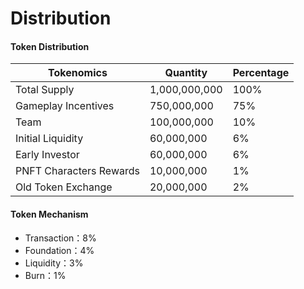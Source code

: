 # Distribution

#### Token Distribution

| Tokenomics              | Quantity      | Percentage |
| ----------------------- | ------------- | ---------- |
| Total Supply            | 1,000,000,000 | 100%       |
| Gameplay Incentives     | 750,000,000   | 75%        |
| Team                    | 100,000,000   | 10%        |
| Initial Liquidity       | 60,000,000    | 6%         |
| Early Investor          | 60,000,000    | 6%         |
| PNFT Characters Rewards | 10,000,000    | 1%         |
| Old Token Exchange      | 20,000,000    | 2%         |

#### Token Mechanism

* Transaction：8%
* Foundation：4%
* Liquidity：3%
* Burn：1%
